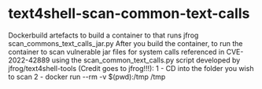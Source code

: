 # text4shell-scan-common-text-calls
Dockerbuild artefacts to build a container to that runs jfrog scan_commons_text_calls_jar.py
After you build the container, to run the container to scan vulnerable jar files for system calls referenced in CVE-2022-42889 using the scan_common_text_calls.py script developed by jfrog/text4shell-tools (Credit goes to jfrog!!!):
1 - CD into the folder you wish to scan
2 - docker run --rm -v $(pwd):/tmp <name of container you have built> /tmp
